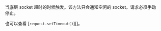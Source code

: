 <!-- YAML
added: v0.7.8
-->

当底层 socket 超时的时候触发。该方法只会通知空闲的 socket。请求必须手动停止。

也可以查看 [`request.setTimeout()`][]。

